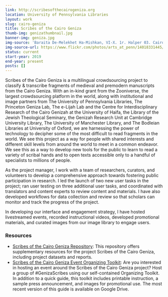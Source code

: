 ```yaml
---
link: http://scribesofthecairogeniza.org
location: University of Pennsylvania Libraries
layout: work
slug: cairo-geniza 
title: Scribes of the Cairo Geniza 
thumb-img: genizathumbnail.jpg
banner-img: geniza.jpg
img-source: 'Baraita De-Melekhet Ha-Mishkan, VI-X. 1r. Halper 03. Cairo Genizah Collection, University of Pennsylvania Center for Advanced Judaic Studies. Accessed November 30, 2016.'
img-source-url: https://www.flickr.com/photos/arts_at_penn/14018331445/
status: current
start-year: 2019
end-year: present
posts: []
---
```


Scribes of the Cairo Geniza is a multilingual crowdsourcing project to classify & transcribe fragments of medieval and premodern manuscripts from the Cairo Geniza. With an in-kind grant from the Zooniverse, the largest crowdsourcing platform in the world, along with institutional and image partners from The University of Pennsylvania Libraries, The Princeton Geniza Lab, The e-Lijah Lab and the Centre for Interdisciplinary Research of the Cairo Genizah at the University of Haifa, the Library of the Jewish Theological Seminary, the Genizah Research Unit at Cambridge University Library, The University of Manchester Library, and The Bodleian Libraries at University of Oxford, we are harnessing the power of technology to decipher some of the most difficult to read fragments in the world. We see this project as a way for people with shared interests and different skill levels from around the world to meet in a common endeavor. We see this as a way to develop new tools for the public to learn to read a variety of scribal hands and to open texts accessible only to a handful of specialists to millions of people.

As the project manager, I work with a team of researchers, curators, and volunteers to develop a comprehensive approach towards fostering public participation in research. I led the launch of two new user tasks in the project; ran user testing on three additional user tasks, and coordinated with translators and content experts to review content and materials. I have also developed workflows for data collection and review so that scholars can monitor and track the progress of the project. 

In developing our interface and engagement strategy, I have hosted livestreamed events, recorded instructional videos, developed promotional materials, and curated images from our image library to engage users. 

### Resources 
* [Scribes of the Cairo Geniza Repository](https://repository.upenn.edu/cairogeniza/): This repository offers supplementary resources for the project Scribes of the Cairo Geniza, including project datasets and reports.
* [Scribes of the Cairo Geniza Event Organizing Toolkit](https://drive.google.com/open?id=1W4nxgG_UlFX9lwaajfQTMzkPEFI_kHNV): Are you interested in hosting an event around the Scribes of the Cairo Geniza project? Host a group of #GenizaScribes using our self-contained Organizing Toolkit. In addition to a quick guide, this toolkit includes printable instruction, a sample press announcement, and images for promotional use. The most recent version of this guide is available on Google Drive. 


 
